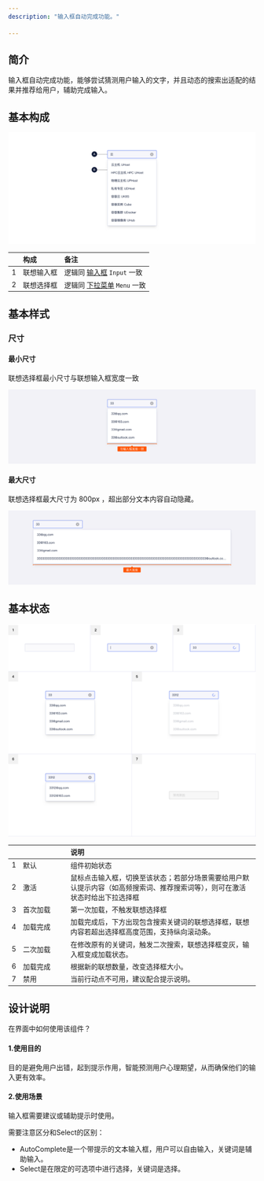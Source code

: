 ```yaml
---
description: "输入框自动完成功能。"

---
```


<!--副标题具体写法见源代码模式-->

## 简介

输入框自动完成功能，能够尝试猜测⽤户输⼊的⽂字，并且动态的搜索出适配的结果并推荐给⽤户，辅助完成输⼊。

## 基本构成

![单类型构成](../../../images/Button/单类型构成.png)

|      | 构成       | 备注                            |
| :--: | :--------- | :------------------------------ |
|  1   | 联想输入框 | 逻辑同 [输入框]() `Input` 一致  |
|  2   | 联想选择框 | 逻辑同 [下拉菜单]() `Menu` 一致 |



## 基本样式

### 尺寸

#### 最小尺寸

联想选择框最小尺寸与联想输入框宽度一致

![1](../../../images/Button/1-4810821.png)

#### 最大尺寸

联想选择框最大尺寸为 800px ，超出部分文本内容自动隐藏。

![2](../../../images/Button/2.png)


## 基本状态

![状态](../../../images/Button/状态-4813234.png)

|   | &nbsp;&nbsp;&nbsp;&nbsp;&nbsp;&nbsp;&nbsp;&nbsp;&nbsp;&nbsp;&nbsp;&nbsp;&nbsp;&nbsp;&nbsp;&nbsp;&nbsp;&nbsp;&nbsp;&nbsp;&nbsp;&nbsp;             | 说明                                                         |
| ---- | :------- | :----------------------------------------------------------- |
| 1    | 默认     | 组件初始状态                                                 |
| 2    | 激活     | 鼠标点击输入框，切换至该状态；若部分场景需要给用户默认提示内容（如高频搜索词、推荐搜索词等），则可在激活状态时给出下拉选择框 |
| 3    | 首次加载 | 第一次加载，不触发联想选择框                                 |
| 4    | 加载完成 | 加载完成后，下方出现包含搜索关键词的联想选择框，联想内容若超出选择框高度范围，支持纵向滚动条。 |
| 5    | 二次加载 | 在修改原有的关键词，触发二次搜索，联想选择框变灰，输入框变成加载状态。 |
| 6    | 加载完成 | 根据新的联想数量，改变选择框大小。                           |
| 7    | 禁用     | 当前行动点不可用，建议配合提示说明。                         |



## 设计说明

在界面中如何使用该组件？



#### 1.使用目的

⽬的是避免⽤户出错，起到提示作⽤，智能预测⽤户⼼理期望，从⽽确保他们的输⼊更有效率。



#### 2.使用场景

输入框需要建议或辅助提示时使用。



需要注意区分和Select的区别：

- AutoComplete是一个带提示的文本输入框，用户可以自由输入，关键词是辅助输入。
- Select是在限定的可选项中进行选择，关键词是选择。
